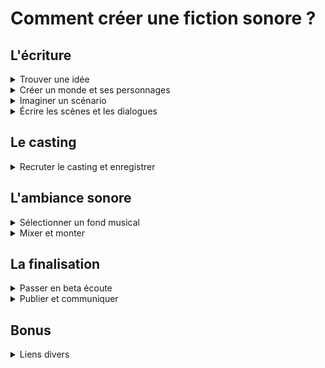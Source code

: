 # Comment créer une fiction sonore ?

## L'écriture

<details>
<summary>Trouver une idée</summary>
  <p>
    
    ?
  </p>
</details>

<details>
<summary>Créer un monde et ses personnages</summary>
  <p>
    
    ?
  </p>
</details>

<details>
<summary>Imaginer un scénario</summary>
  <p>
    
    ?
  </p>
</details>

<details>
<summary>Écrire les scènes et les dialogues</summary>
  <p>
    
    dialogue
    script
    format
    * [BBC](http://downloads.bbc.co.uk/writersroom/scripts/bbcradioscene.pdf)
    * [Another one](https://discoverpods.com/audio-drama-script-formatting/)
    Relecture
  </p>
</details>

## Le casting

<details>
<summary>Recruter le casting et enregistrer</summary>
  <p>
    
    Appel à acteurs / comédiens
    L'enregistrement
    Noise Reduction
    https://www.studiotjp.com/une-fiction-sonore-de-a-a-z-08-enregistrement-voix/
    https://www.studiotjp.com/une-fiction-sonore-de-a-a-z-09-verification-des-rushes-recus/
  </p>
</details>

## L'ambiance sonore

<details>
<summary>Sélectionner un fond musical</summary>
  <p>
    
    ?
  </p>
</details>

<details>
<summary>Mixer et monter</summary>
  <p>
    
    Musique
    La composition
    Sons et ambiance
    Le ducking https://www.studiotjp.com/ducking-multibande-et-saga-mp3/
    Enlever le bruit de fond https://www.studiotjp.com/la-porte-ou-la-rose/
    Diminuer la réverbération naturelle https://www.studiotjp.com/comment-de-reverberer-ses-enregistrements/
    Dérushage
    Top & Tail
    EQ
    Noise Reduction
    Limiting
    Normalisation
    Editing
    Montage
    La spatialisation https://www.studiotjp.com/tuto-des-voix-dans-lespace/
    https://www.studiotjp.com/creer-lambiance-sonore-dune-ville-futuriste-sombre/
    https://thesoundpacktree.com/pages/footsteps-generator
    https://cchound.com/
  </p>
</details>

## La finalisation

<details>
<summary>Passer en beta écoute</summary>
  <p>
    
    ?
  </p>
</details>

<details>
<summary>Publier et communiquer</summary>
  <p>
    
    la pochette https://www.studiotjp.com/une-fiction-sonore-de-a-a-z-03-visuels-pochette/
    Spotify
    Deezer
    Amazon Music
    Communication
    https://www.studiotjp.com/ou-et-comment-publier-gratuitement-vos-fictions-sonores/
  </p>
</details>

## Bonus

<details>
<summary>Liens divers</summary>
  <p>
    
    https://www.thepodcasthost.com/editing-production/producing-editing-an-audio-drama-podcast/
    https://radiodramarevival.com/so-you-wanna-create-a-radio-drama/
    http://www.edrants.com/how-to-write-audio-drama/
    https://99podcast.com/2016/06/01/how-to-create-an-audio-drama-series-on-little-to-no-budget/
    https://bellocollective.com/how-to-become-an-audio-drama-pro-in-just-60-easy-steps-b775e4222d96
    https://www.asoundeffect.com/audio-drama-podcast/
    https://weirdworldstudios.com/tips-and-suggestions-for-writing-audio-drama-for-kids/
    https://www.spotlight.com/news-and-advice/tips-and-advice/an-actors-guide-to-producing-your-own-audio-play/
    https://www.studiotjp.com/category/tutos/
    http://zylannprods.fr/tutorials/Realiser-une-saga-audio.pdf
    https://lasonotheque.org/
    https://freesound.org/
    https://sound-effects.bbcrewind.co.uk/
  </p>
</details>
